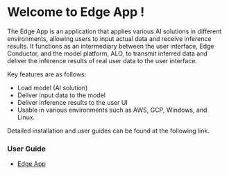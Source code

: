 # Welcome to Edge App !

The Edge App is an application that applies various AI solutions in different environments, allowing users to input actual data and receive inference results. It functions as an intermediary between the user interface, Edge Conductor, and the model platform, ALO, to transmit inferred data and deliver the inference results of real user data to the user interface.

Key features are as follows:

- Load model (AI solution)
- Deliver input data to the model
- Deliver inference results to the user UI
- Usable in various environments such as AWS, GCP, Windows, and Linux.

Detailed installation and user guides can be found at the following link.


### User Guide

- [Edge App](https://mellerikat.com/user_guide/data_engineer_guide/installation/edge_app/cloud)


